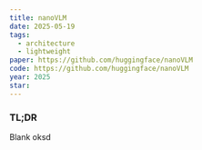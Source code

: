 ```yaml
---
title: nanoVLM
date: 2025-05-19
tags:
  - architecture
  - lightweight
paper: https://github.com/huggingface/nanoVLM
code: https://github.com/huggingface/nanoVLM
year: 2025
star:
---
```

### TL;DR
Blank oksd